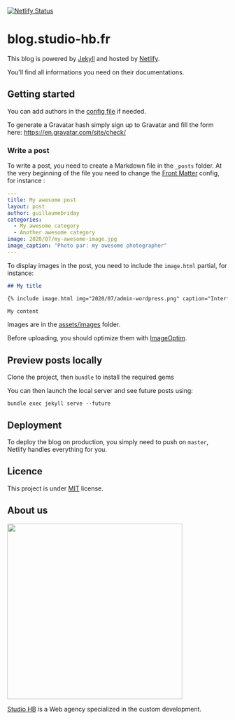[![Netlify Status](https://api.netlify.com/api/v1/badges/6f73ae44-1fd4-4a3b-8c84-40652b68aae3/deploy-status)](https://app.netlify.com/sites/blog-studio-hb/deploys)

# blog.studio-hb.fr

This blog is powered by [Jekyll](https://jekyllrb.com/) and hosted by [Netlify](https://www.netlify.com/).

You'll find all informations you need on their documentations.

## Getting started

You can add authors in the [config file](https://github.com/studiohb/blog.studio-hb.fr/blob/develop/_config.yml) if needed.

To generate a Gravatar hash simply sign up to Gravatar and fill the form here: https://en.gravatar.com/site/check/

### Write a post

To write a post, you need to create a Markdown file in the `_posts` folder. At the very beginning of the file you need to change the [Front Matter](https://jekyllrb.com/docs/front-matter/) config, for instance :

```yml
---
title: My awesome post
layout: post
author: guillaumebriday
categories:
  - My awesome category
  - Another awesome category
image: 2020/07/my-awesome-image.jpg
image_caption: "Photo par: my awesome photographer"
---
```

To display images in the post, you need to include the `image.html` partial, for instance:

```markdown
## My title

{% include image.html img="2020/07/admin-wordpress.png" caption="Interface de WordPress" %}

My content
```

Images are in the [assets/images](https://github.com/studiohb/blog.studio-hb.fr/tree/develop/assets/images) folder.

Before uploading, you should optimize them with [ImageOptim](https://imageoptim.com/mac).

## Preview posts locally

Clone the project, then `bundle` to install the required gems

You can then launch the local server and see future posts using:

```
bundle exec jekyll serve --future
```

## Deployment

To deploy the blog on production, you simply need to push on `master`, Netlify handles everything for you.

## Licence

This project is under [MIT](https://opensource.org/licenses/MIT) license.

## About us

<img src="https://www.studio-hb.com/assets/logo-studio-hb-b65681ecbcfbb2c56154ef3da19c09cf20378bb4e341e5f9b57ab319bfec43bc.svg" width="400" />

[Studio HB](https://www.studio-hb.com/) is a Web agency specialized in the custom development.
